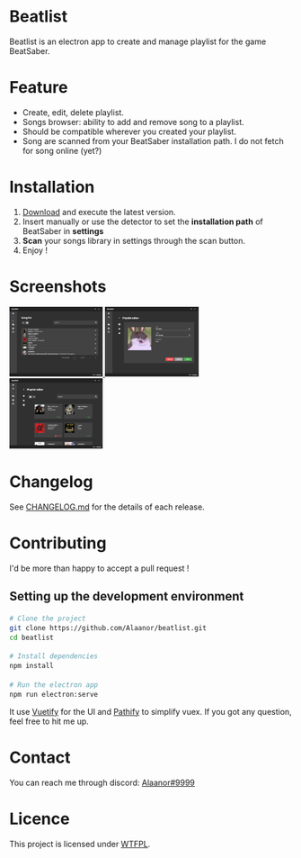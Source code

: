# Beatlist

Beatlist is an electron app to create and manage playlist for the game BeatSaber.

# Feature

 - Create, edit, delete playlist.
 - Songs browser: ability to add and remove song to a playlist.
 - Should be compatible wherever you created your playlist.
 - Song are scanned from your BeatSaber installation path. I do not fetch for song online (yet?)
 
# Installation

1. [Download](https://github.com/Alaanor/beatlist/releases) and execute the latest version.
2. Insert manually or use the detector to set the **installation path** of BeatSaber in **settings**
3. **Scan** your songs library in settings through the scan button.
4. Enjoy !

# Screenshots

<a href="https://raw.githubusercontent.com/Alaanor/beatlist/screenshot/songlist.png">
  <img src="https://raw.githubusercontent.com/Alaanor/beatlist/screenshot/songlist.png" width="33%">
</a>

<a href="https://raw.githubusercontent.com/Alaanor/beatlist/screenshot/playlistEditor1.png">
  <img src="https://raw.githubusercontent.com/Alaanor/beatlist/screenshot/playlistEditor1.png" width="33%">
</a>

<a href="https://raw.githubusercontent.com/Alaanor/beatlist/screenshot/playlistEditor2.png">
  <img src="https://raw.githubusercontent.com/Alaanor/beatlist/screenshot/playlistEditor2.png" width="33%">
</a>

# Changelog

See [CHANGELOG.md](CHANGELOG.md) for the details of each release.

# Contributing

I'd be more than happy to accept a pull request !

## Setting up the development environment

```bash
# Clone the project
git clone https://github.com/Alaanor/beatlist.git
cd beatlist

# Install dependencies
npm install

# Run the electron app
npm run electron:serve
```

It use [Vuetify](https://vuetifyjs.com/) for the UI and [Pathify](https://github.com/davestewart/vuex-pathify) to simplify vuex. If you got any question, feel free to hit me up.

# Contact

You can reach me through discord: [Alaanor#9999](https://discordapp.com/users/213397906571395072)

# Licence

This project is licensed under [WTFPL](LICENSE).
